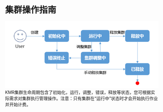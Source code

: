 # 集群操作指南

![集群操作](./images/jqcz.png)
　　KMR集群生命周期包含了初始化，运行，调整，错误，释放等状态，您可根据实际需求对集群执行管理操作。注意：只有集群在“运行中”状态时才会开始执行作业并开始计费。
